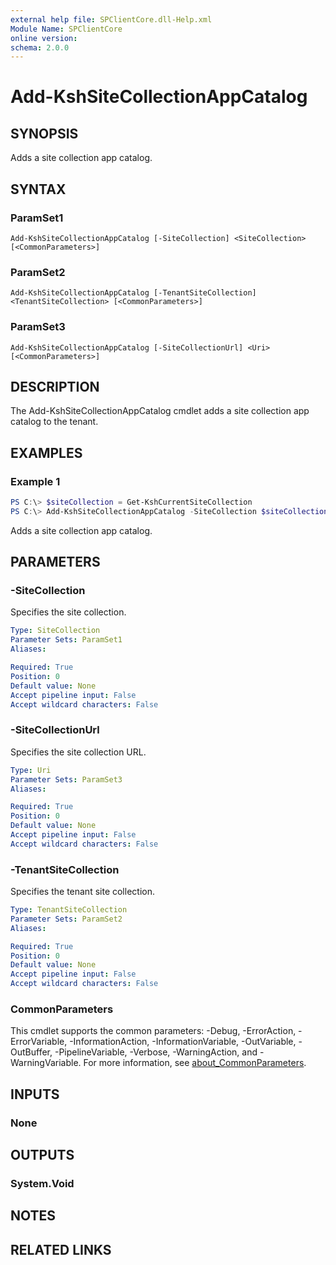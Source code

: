 ```yaml
---
external help file: SPClientCore.dll-Help.xml
Module Name: SPClientCore
online version:
schema: 2.0.0
---
```


# Add-KshSiteCollectionAppCatalog

## SYNOPSIS
Adds a site collection app catalog.

## SYNTAX

### ParamSet1
```
Add-KshSiteCollectionAppCatalog [-SiteCollection] <SiteCollection> [<CommonParameters>]
```

### ParamSet2
```
Add-KshSiteCollectionAppCatalog [-TenantSiteCollection] <TenantSiteCollection> [<CommonParameters>]
```

### ParamSet3
```
Add-KshSiteCollectionAppCatalog [-SiteCollectionUrl] <Uri> [<CommonParameters>]
```

## DESCRIPTION
The Add-KshSiteCollectionAppCatalog cmdlet adds a site collection app catalog to the tenant.

## EXAMPLES

### Example 1
```powershell
PS C:\> $siteCollection = Get-KshCurrentSiteCollection
PS C:\> Add-KshSiteCollectionAppCatalog -SiteCollection $siteCollection
```

Adds a site collection app catalog.

## PARAMETERS

### -SiteCollection
Specifies the site collection.

```yaml
Type: SiteCollection
Parameter Sets: ParamSet1
Aliases:

Required: True
Position: 0
Default value: None
Accept pipeline input: False
Accept wildcard characters: False
```

### -SiteCollectionUrl
Specifies the site collection URL.

```yaml
Type: Uri
Parameter Sets: ParamSet3
Aliases:

Required: True
Position: 0
Default value: None
Accept pipeline input: False
Accept wildcard characters: False
```

### -TenantSiteCollection
Specifies the tenant site collection.

```yaml
Type: TenantSiteCollection
Parameter Sets: ParamSet2
Aliases:

Required: True
Position: 0
Default value: None
Accept pipeline input: False
Accept wildcard characters: False
```

### CommonParameters
This cmdlet supports the common parameters: -Debug, -ErrorAction, -ErrorVariable, -InformationAction, -InformationVariable, -OutVariable, -OutBuffer, -PipelineVariable, -Verbose, -WarningAction, and -WarningVariable. For more information, see [about_CommonParameters](http://go.microsoft.com/fwlink/?LinkID=113216).

## INPUTS

### None

## OUTPUTS

### System.Void

## NOTES

## RELATED LINKS
